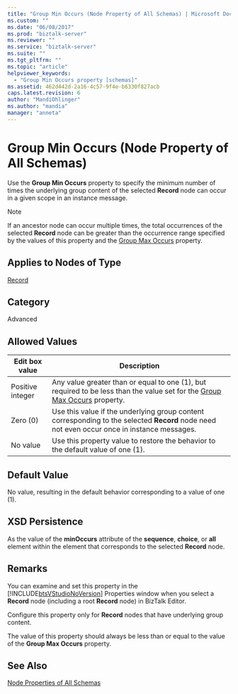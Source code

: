 ```yaml
---
title: "Group Min Occurs (Node Property of All Schemas) | Microsoft Docs"
ms.custom: ""
ms.date: "06/08/2017"
ms.prod: "biztalk-server"
ms.reviewer: ""
ms.service: "biztalk-server"
ms.suite: ""
ms.tgt_pltfrm: ""
ms.topic: "article"
helpviewer_keywords: 
  - "Group Min Occurs property [schemas]"
ms.assetid: 462d442d-2a16-4c57-9f4e-b6330f827acb
caps.latest.revision: 6
author: "MandiOhlinger"
ms.author: "mandia"
manager: "anneta"
---
```

# Group Min Occurs (Node Property of All Schemas)
Use the **Group Min Occurs** property to specify the minimum number of times the underlying group content of the selected **Record** node can occur in a given scope in an instance message.  
  
> [!NOTE]
>  If an ancestor node can occur multiple times, the total occurrences of the selected **Record** node can be greater than the occurrence range specified by the values of this property and the [Group Max Occurs](../core/group-max-occurs-node-property-of-all-schemas.md) property.  
  
## Applies to Nodes of Type  
 [Record](../core/record-node-properties.md)  
  
## Category  
 Advanced  
  
## Allowed Values  
  
|Edit box value|Description|  
|--------------------|-----------------|  
|Positive integer|Any value greater than or equal to one (1), but required to be less than the value set for the [Group Max Occurs](../core/group-max-occurs-node-property-of-all-schemas.md) property.|  
|Zero (0)|Use this value if the underlying group content corresponding to the selected **Record** node need not even occur once in instance messages.|  
|No value|Use this property value to restore the behavior to the default value of one (1).|  
  
## Default Value  
 No value, resulting in the default behavior corresponding to a value of one (1).  
  
## XSD Persistence  
 As the value of the **minOccurs** attribute of the **sequence**, **choice**, or **all** element within the element that corresponds to the selected **Record** node.  
  
## Remarks  
 You can examine and set this property in the [!INCLUDE[btsVStudioNoVersion](../includes/btsvstudionoversion-md.md)] Properties window when you select a **Record** node (including a root **Record** node) in BizTalk Editor.  
  
 Configure this property only for **Record** nodes that have underlying group content.  
  
 The value of this property should always be less than or equal to the value of the **Group Max Occurs** property.  
  
## See Also  
 [Node Properties of All Schemas](../core/node-properties-of-all-schemas.md)